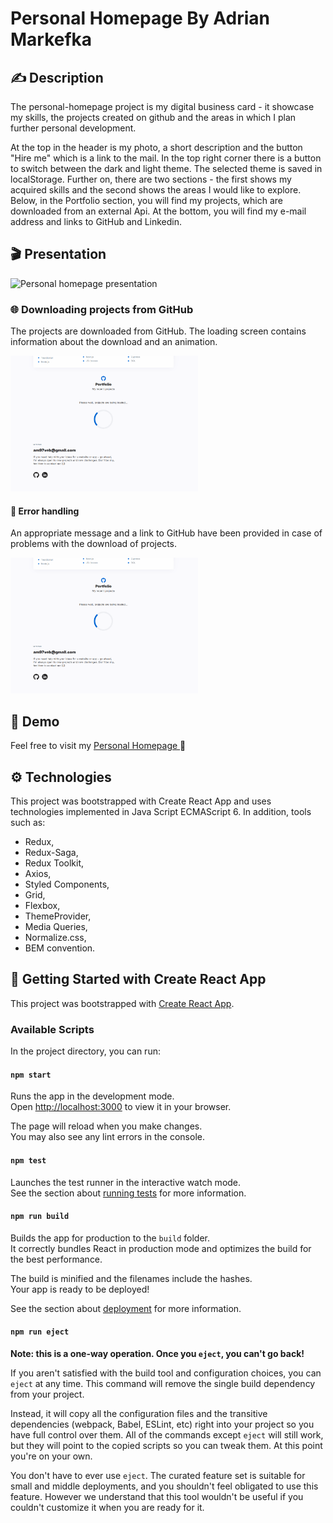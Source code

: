  # Personal Homepage By Adrian Markefka

## ✍ Description 
The personal-homepage project is my digital business card - it showcase my skills, the projects created on github and the areas in which I plan further personal development.

At the top in the header is my photo, a short description and the button "Hire me" which is a link to the mail. 
In the top right corner there is a button to switch between the dark and light theme. The selected theme is saved in localStorage.
Further on, there are two sections - the first shows my acquired skills and the second shows the areas I would like to explore.
Below, in the Portfolio section, you will find my projects, which are downloaded from an external Api. 
At the bottom, you will find my e-mail address and links to GitHub and Linkedin.

## 🎬 Presentation

![Personal homepage presentation](./README.md%20files/personalHompagePresentation.gif)

### 🌐 Downloading projects from GitHub

The projects are downloaded from GitHub.
The loading screen contains information about the download and an animation.

<img width="300" src="./README.md%20files/fetchPortfolioGif.gif"/>

#### 🔧 Error handling

An appropriate message and a link to GitHub have been provided in case of problems with the download of projects.

<img width="300" src="./README.md%20files/errorHandlingGif.gif"/>

## 📄 Demo
Feel free to visit my [Personal Homepage ](https://am97veb.github.io/personal-homepage/
)🧐


## ⚙ Technologies
This project was bootstrapped with Create React App and uses technologies implemented in Java Script ECMAScript 6. In addition, tools such as:

- Redux,
- Redux-Saga,
- Redux Toolkit,
- Axios, 
- Styled Components, 
- Grid,
- Flexbox,
- ThemeProvider, 
- Media Queries, 
- Normalize.css,
- BEM convention.


## 📃 Getting Started with Create React App

This project was bootstrapped with [Create React App](https://github.com/facebook/create-react-app).

### Available Scripts

In the project directory, you can run:

#### `npm start`

Runs the app in the development mode.\
Open [http://localhost:3000](http://localhost:3000) to view it in your browser.

The page will reload when you make changes.\
You may also see any lint errors in the console.

#### `npm test`

Launches the test runner in the interactive watch mode.\
See the section about [running tests](https://facebook.github.io/create-react-app/docs/running-tests) for more information.

#### `npm run build`

Builds the app for production to the `build` folder.\
It correctly bundles React in production mode and optimizes the build for the best performance.

The build is minified and the filenames include the hashes.\
Your app is ready to be deployed!

See the section about [deployment](https://facebook.github.io/create-react-app/docs/deployment) for more information.

#### `npm run eject`

**Note: this is a one-way operation. Once you `eject`, you can't go back!**

If you aren't satisfied with the build tool and configuration choices, you can `eject` at any time. This command will remove the single build dependency from your project.

Instead, it will copy all the configuration files and the transitive dependencies (webpack, Babel, ESLint, etc) right into your project so you have full control over them. All of the commands except `eject` will still work, but they will point to the copied scripts so you can tweak them. At this point you're on your own.

You don't have to ever use `eject`. The curated feature set is suitable for small and middle deployments, and you shouldn't feel obligated to use this feature. However we understand that this tool wouldn't be useful if you couldn't customize it when you are ready for it.